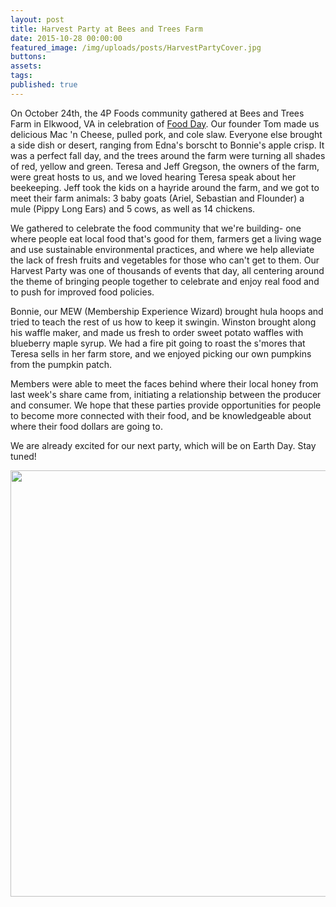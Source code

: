 ```yaml
---
layout: post
title: Harvest Party at Bees and Trees Farm
date: 2015-10-28 00:00:00
featured_image: /img/uploads/posts/HarvestPartyCover.jpg
buttons:
assets:
tags:
published: true
---
```


<div class="editable"><p>On October 24th, the 4P Foods community gathered at Bees and Trees Farm in Elkwood, VA in celebration of&nbsp;<a target="_blank" href="http://www.foodday.org/">Food Day</a>. Our founder Tom made us delicious Mac 'n Cheese, pulled pork, and cole slaw. Everyone else brought a side dish or desert, ranging from Edna's borscht to Bonnie's apple crisp. It was a perfect fall day, and the trees around the farm were turning all shades of red, yellow and green. Teresa and Jeff Gregson, the owners of the farm, were great hosts to us, and we loved hearing Teresa speak about her beekeeping. Jeff took the kids on a hayride around the farm, and we got to meet their farm animals: 3&nbsp;baby goats (Ariel, Sebastian and Flounder) a mule (Pippy Long Ears) and 5 cows, as well as 14 chickens.</p><p>We gathered to celebrate the food community that we're building- one where people eat local food that's good for them, farmers get a living wage and use sustainable environmental practices, and where we help alleviate the lack of fresh fruits and vegetables for those who can't get to them. Our Harvest Party was one of thousands of events that day, all centering around the theme of bringing people together to celebrate and enjoy real food and to push for improved food policies.</p><p>Bonnie, our MEW (Membership Experience Wizard) brought hula hoops and tried to teach the rest of us how to keep it swingin. Winston brought along his waffle maker, and made us fresh to order sweet potato waffles with blueberry maple syrup. We had a fire pit going to roast the s'mores that Teresa sells in her farm store, and we enjoyed picking our own pumpkins from the pumpkin patch.</p><p>Members were able to meet the faces behind where their local honey from last week's share came from, initiating a relationship between the producer and consumer. We hope that these parties provide opportunities for people to become more connected with their food, and be knowledgeable about where their food dollars are going to.</p><p>We are already excited for our next party, which will be on Earth Day. Stay tuned!</p><p><img src="/uploads/harvestpartypulledpork.jpg" width="1024" height="682" /></p></div>